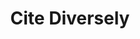 ---
title: Cite Diversely
emoji: 🎓
colorFrom: orange
colorTo: gray
sdk: streamlit
sdk_version: 1.13.0
app_file: app.py
pinned: false
---